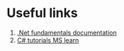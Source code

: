 # Useful links

1. [.Net fundamentals documentation](https://learn.microsoft.com/en-us/dotnet/fundamentals/)
2. [C# tutorials MS learn](https://learn.microsoft.com/en-us/dotnet/csharp/)